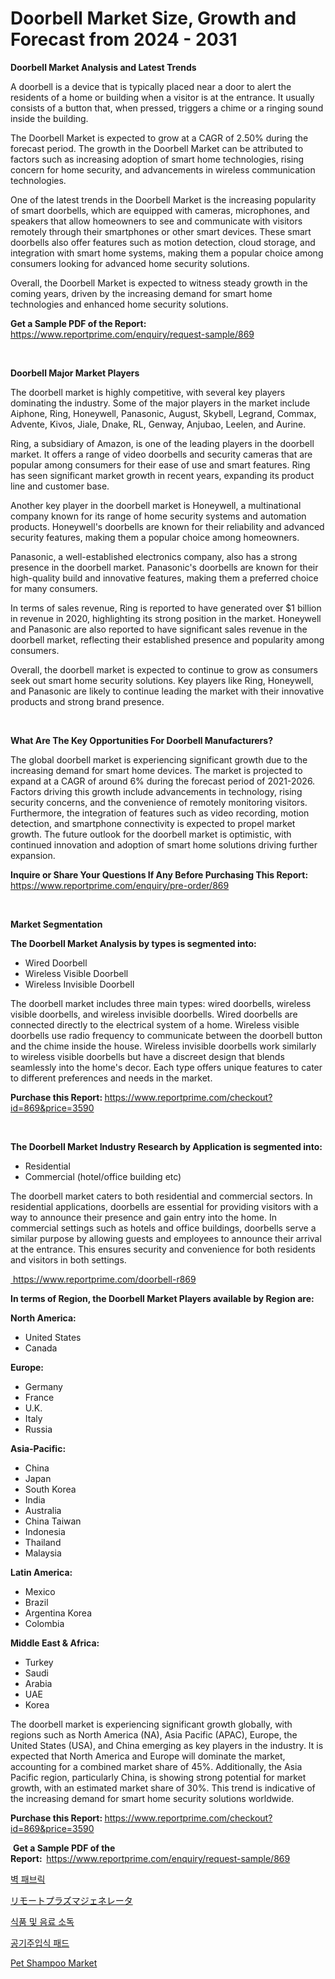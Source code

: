 <p><h1>Doorbell Market Size, Growth and Forecast from 2024 - 2031</h1></p><p><strong>Doorbell Market Analysis and Latest Trends</strong></p>
<p><p>A doorbell is a device that is typically placed near a door to alert the residents of a home or building when a visitor is at the entrance. It usually consists of a button that, when pressed, triggers a chime or a ringing sound inside the building. </p><p>The Doorbell Market is expected to grow at a CAGR of 2.50% during the forecast period. The growth in the Doorbell Market can be attributed to factors such as increasing adoption of smart home technologies, rising concern for home security, and advancements in wireless communication technologies. </p><p>One of the latest trends in the Doorbell Market is the increasing popularity of smart doorbells, which are equipped with cameras, microphones, and speakers that allow homeowners to see and communicate with visitors remotely through their smartphones or other smart devices. These smart doorbells also offer features such as motion detection, cloud storage, and integration with smart home systems, making them a popular choice among consumers looking for advanced home security solutions.</p><p>Overall, the Doorbell Market is expected to witness steady growth in the coming years, driven by the increasing demand for smart home technologies and enhanced home security solutions.</p></p>
<p><strong>Get a Sample PDF of the Report:&nbsp;</strong> <a href="https://www.reportprime.com/enquiry/request-sample/869">https://www.reportprime.com/enquiry/request-sample/869</a></p>
<p>&nbsp;</p>
<p><strong>Doorbell Major Market Players</strong></p>
<p><p>The doorbell market is highly competitive, with several key players dominating the industry. Some of the major players in the market include Aiphone, Ring, Honeywell, Panasonic, August, Skybell, Legrand, Commax, Advente, Kivos, Jiale, Dnake, RL, Genway, Anjubao, Leelen, and Aurine.</p><p>Ring, a subsidiary of Amazon, is one of the leading players in the doorbell market. It offers a range of video doorbells and security cameras that are popular among consumers for their ease of use and smart features. Ring has seen significant market growth in recent years, expanding its product line and customer base.</p><p>Another key player in the doorbell market is Honeywell, a multinational company known for its range of home security systems and automation products. Honeywell's doorbells are known for their reliability and advanced security features, making them a popular choice among homeowners.</p><p>Panasonic, a well-established electronics company, also has a strong presence in the doorbell market. Panasonic's doorbells are known for their high-quality build and innovative features, making them a preferred choice for many consumers.</p><p>In terms of sales revenue, Ring is reported to have generated over $1 billion in revenue in 2020, highlighting its strong position in the market. Honeywell and Panasonic are also reported to have significant sales revenue in the doorbell market, reflecting their established presence and popularity among consumers.</p><p>Overall, the doorbell market is expected to continue to grow as consumers seek out smart home security solutions. Key players like Ring, Honeywell, and Panasonic are likely to continue leading the market with their innovative products and strong brand presence.</p></p>
<p>&nbsp;</p>
<p><strong>What Are The Key Opportunities For Doorbell Manufacturers?</strong></p>
<p><p>The global doorbell market is experiencing significant growth due to the increasing demand for smart home devices. The market is projected to expand at a CAGR of around 6% during the forecast period of 2021-2026. Factors driving this growth include advancements in technology, rising security concerns, and the convenience of remotely monitoring visitors. Furthermore, the integration of features such as video recording, motion detection, and smartphone connectivity is expected to propel market growth. The future outlook for the doorbell market is optimistic, with continued innovation and adoption of smart home solutions driving further expansion.</p></p>
<p><strong>Inquire or Share Your Questions If Any Before Purchasing This Report:</strong> <a href="https://www.reportprime.com/enquiry/pre-order/869">https://www.reportprime.com/enquiry/pre-order/869</a></p>
<p>&nbsp;</p>
<p><strong>Market Segmentation</strong></p>
<p><strong>The Doorbell Market Analysis by types is segmented into:</strong></p>
<p><ul><li>Wired Doorbell</li><li>Wireless Visible Doorbell</li><li>Wireless Invisible Doorbell</li></ul></p>
<p><p>The doorbell market includes three main types: wired doorbells, wireless visible doorbells, and wireless invisible doorbells. Wired doorbells are connected directly to the electrical system of a home. Wireless visible doorbells use radio frequency to communicate between the doorbell button and the chime inside the house. Wireless invisible doorbells work similarly to wireless visible doorbells but have a discreet design that blends seamlessly into the home's decor. Each type offers unique features to cater to different preferences and needs in the market.</p></p>
<p><strong>Purchase this Report:&nbsp;</strong><a href="https://www.reportprime.com/checkout?id=869&price=3590">https://www.reportprime.com/checkout?id=869&price=3590</a></p>
<p>&nbsp;</p>
<p><strong>The Doorbell Market Industry Research by Application is segmented into:</strong></p>
<p><ul><li>Residential</li><li>Commercial (hotel/office building etc)</li></ul></p>
<p><p>The doorbell market caters to both residential and commercial sectors. In residential applications, doorbells are essential for providing visitors with a way to announce their presence and gain entry into the home. In commercial settings such as hotels and office buildings, doorbells serve a similar purpose by allowing guests and employees to announce their arrival at the entrance. This ensures security and convenience for both residents and visitors in both settings.</p></p>
<p><a href="https://www.reportprime.com/doorbell-r869">&nbsp;https://www.reportprime.com/doorbell-r869</a></p>
<p><strong>In terms of Region, the Doorbell Market Players available by Region are:</strong></p>
<p>
    <p> <strong> North America: </strong>
        <ul>
            <li>United States</li>
            <li>Canada</li>
        </ul>
        </p> 
    <p> <strong> Europe: </strong>
        <ul>
            <li>Germany</li>
            <li>France</li>
            <li>U.K.</li>
            <li>Italy</li>
            <li>Russia</li>
        </ul>
        </p> 
    <p> <strong> Asia-Pacific: </strong>
        <ul>
            <li>China</li>
            <li>Japan</li>
            <li>South Korea</li>
            <li>India</li>
            <li>Australia</li>
            <li>China Taiwan</li>
            <li>Indonesia</li>
            <li>Thailand</li>
            <li>Malaysia</li>
        </ul>
        </p> 
    <p> <strong> Latin America: </strong>
        <ul>
            <li>Mexico</li>
            <li>Brazil</li>
            <li>Argentina Korea</li>
            <li>Colombia</li>
        </ul>
        </p> 
    <p> <strong> Middle East & Africa: </strong>
        <ul>
            <li>Turkey</li>
            <li>Saudi</li>
            <li>Arabia</li>
            <li>UAE</li>
            <li>Korea</li>
        </ul>
    </p>
    </p>
<p><p>The doorbell market is experiencing significant growth globally, with regions such as North America (NA), Asia Pacific (APAC), Europe, the United States (USA), and China emerging as key players in the industry. It is expected that North America and Europe will dominate the market, accounting for a combined market share of 45%. Additionally, the Asia Pacific region, particularly China, is showing strong potential for market growth, with an estimated market share of 30%. This trend is indicative of the increasing demand for smart home security solutions worldwide.</p></p>
<p><strong>Purchase this Report: </strong><a href="https://www.reportprime.com/checkout?id=869&price=3590">https://www.reportprime.com/checkout?id=869&price=3590</a></p>
<p>&nbsp;<strong>Get a Sample PDF of the Report:&nbsp;&nbsp;</strong><a href="https://www.reportprime.com/enquiry/request-sample/869">https://www.reportprime.com/enquiry/request-sample/869</a></p>
<p><strong></strong></p>
<p><p><a href="https://medium.com/@bereniceroberts1978/%EB%B2%BD-%EC%B2%9C%EC%9E%A5-%EC%8B%9C%EC%9E%A5-%EA%B7%9C%EB%AA%A8-cagr-%ED%8A%B8%EB%A0%8C%EB%93%9C-2024-2030-98e702784e67">벽 패브릭</a></p><p><a href="https://github.com/FrancoWeber2023/Market-Research-Report-List-1/blob/main/326785970586.md">リモートプラズマジェネレータ</a></p><p><a href="https://medium.com/@thib_harou/%EC%8B%9D%ED%92%88-%EB%B0%8F-%EC%9D%8C%EB%A3%8C-%EC%86%8C%EB%8F%85-%EC%8B%9C%EC%9E%A5-2031%EB%85%84%EA%B9%8C%EC%A7%80%EC%9D%98-%EB%8F%99%ED%96%A5-%EC%98%88%EC%B8%A1-%EB%B0%8F-%EA%B2%BD%EC%9F%81-%EB%B6%84%EC%84%9D-acd90234b662">식품 및 음료 소독</a></p><p><a href="https://github.com/AidenReinger/Market-Research-Report-List-1/blob/main/574395868146.md">공기주입식 패드</a></p><p><a href="https://github.com/AndreanneHane2023/Market-Research-Report-List-1/blob/main/pet-shampoo-market.md">Pet Shampoo Market</a></p></p>